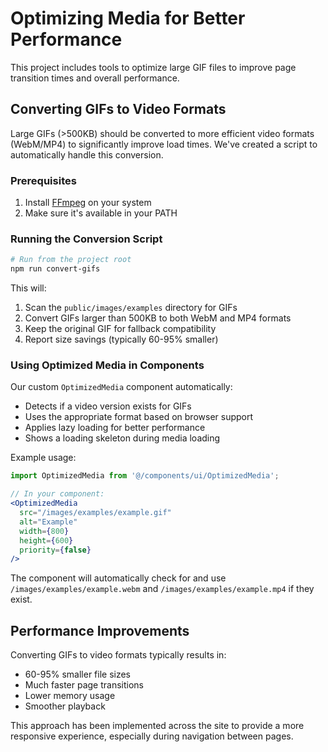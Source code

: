 # Optimizing Media for Better Performance

This project includes tools to optimize large GIF files to improve page transition times and overall performance.

## Converting GIFs to Video Formats

Large GIFs (>500KB) should be converted to more efficient video formats (WebM/MP4) to significantly improve load times. We've created a script to automatically handle this conversion.

### Prerequisites

1. Install [FFmpeg](https://ffmpeg.org/download.html) on your system
2. Make sure it's available in your PATH

### Running the Conversion Script

```bash
# Run from the project root
npm run convert-gifs
```

This will:
1. Scan the `public/images/examples` directory for GIFs
2. Convert GIFs larger than 500KB to both WebM and MP4 formats
3. Keep the original GIF for fallback compatibility
4. Report size savings (typically 60-95% smaller)

### Using Optimized Media in Components

Our custom `OptimizedMedia` component automatically:
- Detects if a video version exists for GIFs
- Uses the appropriate format based on browser support
- Applies lazy loading for better performance
- Shows a loading skeleton during media loading

Example usage:

```jsx
import OptimizedMedia from '@/components/ui/OptimizedMedia';

// In your component:
<OptimizedMedia
  src="/images/examples/example.gif" 
  alt="Example"
  width={800}
  height={600}
  priority={false}
/>
```

The component will automatically check for and use `/images/examples/example.webm` and `/images/examples/example.mp4` if they exist.

## Performance Improvements

Converting GIFs to video formats typically results in:
- 60-95% smaller file sizes
- Much faster page transitions
- Lower memory usage
- Smoother playback

This approach has been implemented across the site to provide a more responsive experience, especially during navigation between pages. 